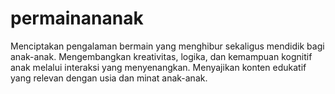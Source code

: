 # permainananak
Menciptakan pengalaman bermain yang menghibur sekaligus mendidik bagi anak-anak. Mengembangkan kreativitas, logika, dan kemampuan kognitif anak melalui interaksi yang menyenangkan. Menyajikan konten edukatif yang relevan dengan usia dan minat anak-anak.

